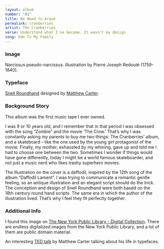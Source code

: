 ```yaml
---
layout: album
number: "01"
title: No Need to Argue
permalink: cranberries
artist: The Cranberries
verse: Understand what I've become. It wasn't my design
song: Ode To My Family
---
```


### Image

Narcissus pseudo-narcissus. Illustration by Pierre Joseph Redouté (1759-1840).

### Typeface

[Snell Roundhand](https://www.linotype.com/1196135/snell-roundhand-family.html) designed by [Matthew Carter](https://www.linotype.com/346/matthew-carter.html).

### Background Story

This album was the first music tape I ever owned.

I was 9 or 10 years old, and I remember that in that period I was obsessed with the song “Zombie” and the movie ‘The Crow.’ That’s why I was constantly asking my parents to buy me two things: The Cranberries’ album, and a skateboard - like the one used by the young girl protagonist of the movie. Finally, my mother; exhausted by my whining, gave up and told me I had to choose one between the two. Sometimes I wonder if things would have gone differently, today I might be a world famous skateboarder, and not just a music nerd who likes trashy superhero movies.

The illustration on the cover is a daffodil, inspired by the 12th song of the album “Daffodil Lament”. I was trying to communicate a romantic gentle feeling, so an antique illustration and an elegant script should do the trick. The conception and design of Snell Roundhand were both based on the 18th century round hand scripts. The same era in which the author of the illustration lived. That’s why I feel they fit perfectly together.

### Additional Info

I found this image on [The New York Public Library - Digital Collection](https://digitalcollections.nypl.org/). There are endless digitalized images from the New York Public Library, and a lot of them are public domain material.

An interesting [TED talk](https://www.youtube.com/watch?v=xjxyEwjG2Es) by Matthew Carter talking about his life in typefaces.
